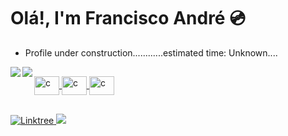 # Olá!, I'm Francisco André 💿
- Profile  under construction............estimated time: Unknown.... 
<div>
 <a href="https://github.com/ffarps">
<img align="left" witdh="47%" src="https://github-readme-stats.vercel.app/api?username=ffarps&show_icons=true&theme=vue" />
<img align="left" witdh="47%" src="https://github-readme-stats.vercel.app/api/top-langs/?username=ffarps&layout=compact)](https://github.com/anuraghazra/github-readme-stats" />
</div>
 
 ##
 
<img align="center" alt="c" height="30" width="40" src="https://cdn.jsdelivr.net/gh/devicons/devicon/icons/c/c-original.svg" />
<img align="center" alt="c" height="30" width="40" <img src="https://cdn.jsdelivr.net/gh/devicons/devicon/icons/cplusplus/cplusplus-original.svg" />
<img align="center" alt="c" height="30" width="40" <img src="https://cdn.jsdelivr.net/gh/devicons/devicon/icons/csharp/csharp-original.svg" />

##

![Linktree](https://img.shields.io/badge/linktree-1de9b6?style=for-the-badge&logo=linktree&logoColor=white)
<a href="https://www.linkedin.com/in/francisco-andr%C3%A9-9755501a3/" target="_blank"><img src="https://img.shields.io/badge/-LinkedIn-%230077B5?style=for-the-badge&logo=linkedin&logoColor=white" target="_blank"></a> 
